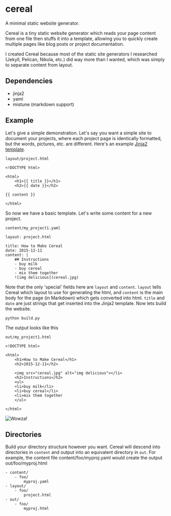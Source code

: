 # cereal
A minimal static website generator.

Cereal is a tiny static website generator which reads your page content from one file then stuffs it into a template, allowing you to quickly create multiple pages like blog posts or project documentation.

I created Cereal because most of the static site generators I researched (Jekyll, Pelican, Nikola, etc.) did way more than I wanted, which was simply to separate content from layout.

## Dependencies

* jinja2
* yaml
* mistune (markdown support)

## Example

Let's give a simple demonstration.  Let's say you want a simple site to document your projects, where each project page is identically formatted, but the words, pictures, etc. are different.  Here's an example [Jinja2 template]().

`layout/project.html`

    <!DOCTYPE html>

    <html>
        <h1>{{ title }}</h1>
        <h2>{{ date }}</h2>

    {{ content }}

    </html>

So now we have a basic template.  Let's write some content for a new project.

`content/my_project1.yaml`

    layout: project.html

    title: How to Make Cereal
    date: 2015-12-11
    content: |
        ## Instructions
        - buy milk
        - buy cereal
        - mix them together
        ![img delicious](cereal.jpg)

Note that the only 'special' fields here are `layout` and `content`.  `layout` tells Cereal which layout to use for generating the html, and `content` is the main body for the page (in Markdown) which gets converted into html.  `title` and `date` are just strings that get inserted into the Jinja2 template.  Now lets build the website.

    python build.py

The output looks like this

`out/my_project1.html`

    <!DOCTYPE html>

    <html>
        <h1>How to Make Cereal</h1>
        <h2>2015-12-11</h2>

        <img src="cereal.jpg" alt="img delicious"></li>
        <h2>Instructions</h2>
        <ul>
        <li>buy milk</li>
        <li>buy cereal</li>
        <li>mix them together
        </ul>

    </html>

![Wowza!](http://i.imgur.com/5xYkoQD.png)

## Directories

Build your directory structure however you want.  Cereal will descend into directories in `content` and output into an equivalent directory in `out`.  For example, the content file
    content/foo/myproj.yaml
would create the output
    out/foo/myproj.html

    - content/
        - foo/
            myproj.yaml
    - layout/
        - foo/
            project.html
    - out/
        - foo/
            myproj.html

